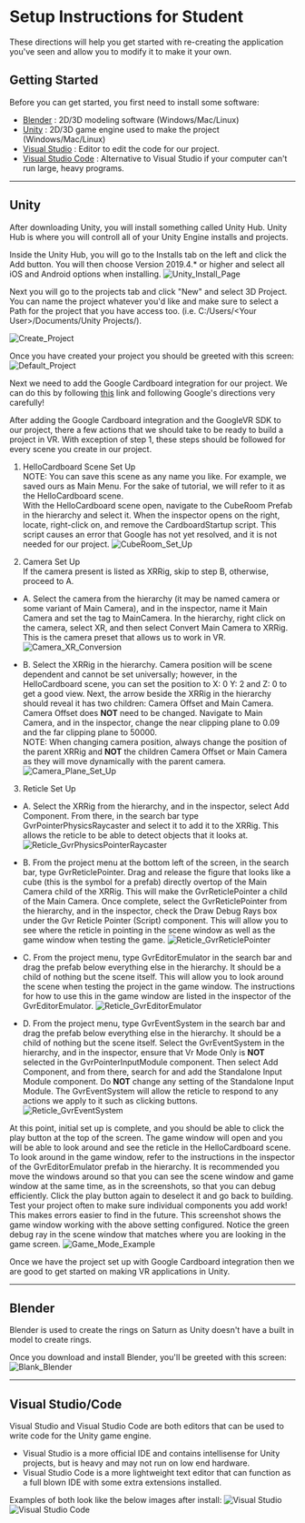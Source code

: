 # Setup Instructions for Student

These directions will help you get started with re-creating the application you've seen and allow you to modify it to make it your own.

## Getting Started

Before you can get started, you first need to install some software:

- [Blender](https://www.blender.org/download/) : 2D/3D modeling software (Windows/Mac/Linux)
- [Unity](https://unity3d.com/get-unity/download) : 2D/3D game engine used to make the project (Windows/Mac/Linux)
- [Visual Studio](https://visualstudio.microsoft.com/downloads/) : Editor to edit the code for our project.
- [Visual Studio Code](https://code.visualstudio.com/Download) : Alternative to Visual Studio if your computer can't run large, heavy programs.

---

## Unity

After downloading Unity, you will install something called Unity Hub. Unity Hub is where you will controll all of your Unity Engine installs and projects.

Inside the Unity Hub, you will go to the Installs tab on the left and click the Add button. You will then choose Version 2019.4.* or higher and select all iOS and Android options when installing.
![Unity_Install_Page](Screenshots/Unity/Install_Unity.png "Unity Install Page")

Next you will go to the projects tab and click "New" and select 3D Project. You can name the project whatever you'd like and make sure to select a Path for the project that you have access too. (i.e. C:/Users/\<Your User>/Documents/Unity Projects/).

![Create_Project](Screenshots/Unity/Create_Project.png "Create Project")

Once you have created your project you should be greeted with this screen:
![Default_Project](Screenshots/Unity/Blank_Unity.png "Default Project")

Next we need to add the Google Cardboard integration for our project.
We can do this by following [this](https://developers.google.com/cardboard/develop/unity/quickstart) link and following Google's directions very carefully!

After adding the Google Cardboard integration and the GoogleVR SDK to our project, there a few actions that we should take to be ready to build a project in VR. With exception of step 1, these steps should be followed for every scene you create in our project. 

1. HelloCardboard Scene Set Up</br>
NOTE: You can save this scene as any name you like. For example, we saved ours as Main Menu. For the sake of tutorial, we will refer to it as the HelloCardboard scene.</br>
With the HelloCardboard scene open, navigate to the CubeRoom Prefab in the hierarchy and select it. When the inspector opens on the right, locate, right-click on, and remove the CardboardStartup script. This script causes an error that Google has not yet resolved, and it is not needed for our project.
![CubeRoom_Set_Up](Screenshots/Unity/CubeRoom_Set_Up.png "CubeRoom Set Up")

2. Camera Set Up</br>
If the camera present is listed as XRRig, skip to step B, otherwise, proceed to A.
- A. Select the camera from the hierarchy (it may be named camera or some variant of Main Camera), and in the inspector, name it Main Camera and set the tag to MainCamera. In the hierarchy, right click on the camera, select XR, and then select Convert Main Camera to XRRig. This is the camera preset that allows us to work in VR. 
![Camera_XR_Conversion](Screenshots/Unity/Camera_XR_Conversion.png "Camera XR Conversion")

- B. Select the XRRig in the hierarchy. Camera position will be scene dependent and cannot be set universally; however, in the HelloCardboard scene, you can set the position to X: 0 Y: 2 and Z: 0 to get a good view. Next, the arrow beside the XRRig in the hierarchy should reveal it has two children: Camera Offset and Main Camera. Camera Offset does <b>NOT</b> need to be changed. Navigate to Main Camera, and in the inspector, change the near clipping plane to 0.09 and the far clipping plane to 50000.
</br>NOTE: When changing camera position, always change the position of the parent XRRig and <b>NOT</b> the children Camera Offset or Main Camera as they will move dynamically with the parent camera. 
![Camera_Plane_Set_Up](Screenshots/Unity/Camera_Plane_Set_Up.png "Camera Plane Set Up")

3. Reticle Set Up</br>
- A. Select the XRRig from the hierarchy, and in the inspector, select Add Component. From there, in the search bar type GvrPointerPhysicsRaycaster and select it to add it to the XRRig. This allows the reticle to be able to detect objects that it looks at. 
![Reticle_GvrPhysicsPointerRaycaster](Screenshots/Unity/Reticle_GvrPhysicsPointerRaycaster.png "Reticle GvrPhysicsPointerRaycaster")

- B. From the project menu at the bottom left of the screen, in the search bar, type GvrReticlePointer. Drag and release the figure that looks like a cube (this is the symbol for a prefab) directly overtop of the Main Camera child of the XRRig. This will make the GvrReticlePointer a child of the Main Camera. Once complete, select the GvrReticlePointer from the hierarchy, and in the inspector, check the Draw Debug Rays box under the Gvr Reticle Pointer (Script) component. This will allow you to see where the reticle in pointing in the scene window as well as the game window when testing the game. 
![Reticle_GvrReticlePointer](Screenshots/Unity/Reticle_GvrReticlePointer.png "Reticle GvrRectilePointer")

- C. From the project menu, type GvrEditorEmulator in the search bar and drag the prefab below everything else in the hierarchy. It should be a child of nothing but the scene itself. This will allow you to look around the scene when testing the project in the game window. The instructions for how to use this in the game window are listed in the inspector of the GvrEditorEmulator.
![Reticle_GvrEditorEmulator](Screenshots/Unity/Reticle_GvrEditorEmulator.png "Reticle GvrEditorEmulator")

- D. From the project menu, type GvrEventSystem in the search bar and drag the prefab below everything else in the hierarchy. It should be a child of nothing but the scene itself. Select the GvrEventSystem in the hierarchy, and in the inspector, ensure that Vr Mode Only is <b>NOT</b> selected in the GvrPointerInputModule component. Then select Add Component, and from there, search for and add the Standalone Input Module component. Do <b>NOT</b> change any setting of the Standalone Input Module. The GvrEventSystem will allow the reticle to respond to any actions we apply to it such as clicking buttons.
![Reticle_GvrEventSystem](Screenshots/Unity/Reticle_GvrEventSystem.png "Reticle GvrEventSystem")

At this point, initial set up is complete, and you should be able to click the play button at the top of the screen. The game window will open and you will be able to look around and see the reticle in the HelloCardboard scene. To look around in the game window, refer to the instructions in the inspector of the GvrEditorEmulator prefab in the hierarchy. It is recommended you move the windows around so that you can see the scene window and game window at the same time, as in the screenshots, so that you can debug efficiently. Click the play button again to deselect it and go back to building. Test your project often to make sure individual components you add work! This makes errors easier to find in the future. This screenshot shows the game window working with the above setting configured. Notice the green debug ray in the scene window that matches where you are looking in the game screen.
![Game_Mode_Example](Screenshots/Unity/Game_Mode_Example.png "Game Mode Example")

Once we have the project set up with Google Cardboard integration then we are good to get started on making VR applications in Unity.

---

## Blender

Blender is used to create the rings on Saturn as Unity doesn't have a built in model to create rings.

Once you download and install Blender, you'll be greeted with this screen:
![Blank_Blender](Screenshots/Blender/Blank_Blender.png "Blank Blender")

---

## Visual Studio/Code

Visual Studio and Visual Studio Code are both editors that can be used to write code for the Unity game engine.
- Visual Studio is a more official IDE and contains intellisense for Unity projects, but is heavy and may not run on low end hardware.
- Visual Studio Code is a more lightweight text editor that can function as a full blown IDE with some extra extensions installed.

Examples of both look like the below images after install:
![Visual Studio](Screenshots/Editors/VisualStudio.png "Visual Studio")
![Visual Studio Code](Screenshots/Editors/VisualStudioCode.png "Visual Studio Code")

